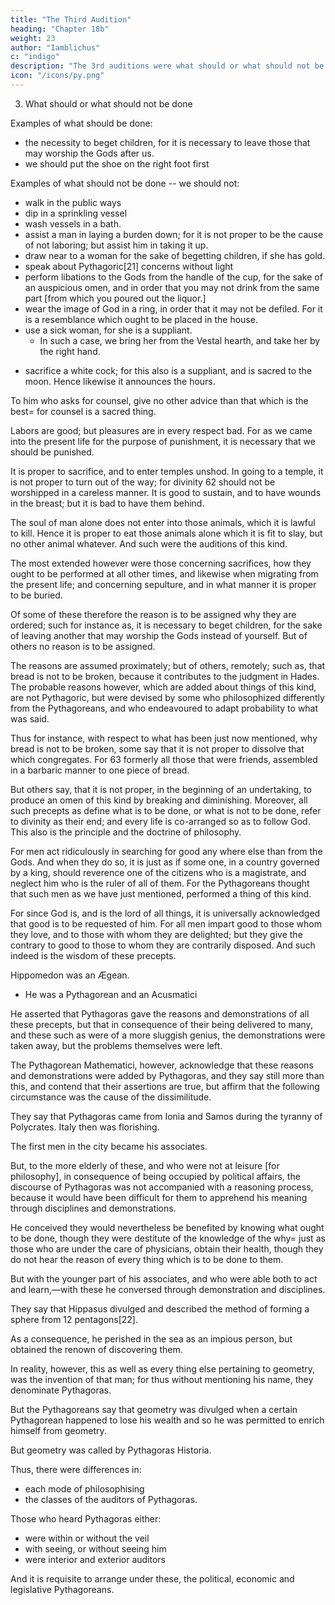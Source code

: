 ```yaml
---
title: "The Third Audition"
heading: "Chapter 18b"
weight: 23
author: "Iamblichus"
c: "indigo"
description: "The 3rd auditions were what should or what should not be done"
icon: "/icons/py.png"
---
```




3. What should or what should not be done

<!-- The auditions likewise, respecting what should or should not be done, were such as, That it is -->

Examples of what should be done:
- the necessity to beget children, for it is necessary to leave those that may worship the Gods after us. 
- we should put the shoe on the right foot first


Examples of what should not be done -- we should not:
- walk in the public ways
- dip in a sprinkling vessel
- wash vessels in a bath. 
- assist a man in laying a burden down; for it is not proper to be the cause of not laboring; but assist him in taking it up. 
- draw near to a woman for the sake of begetting children, if she has gold.
- speak about Pythagoric[21] concerns without light
- perform libations to the Gods from the handle of the cup, for the sake of an auspicious omen, and in order that you may not drink from the same part [from which you poured out the liquor.] 
- wear the image of God in a ring, in order that it may not be defiled. For it is a resemblance which ought to be placed in the house. 
- use a sick woman, for she is a suppliant. 
  - In such a case, we bring her from the Vestal hearth, and take her by the right hand. 
<!-- For in all these it is immanifest, whether those who use them are pure.  -->
- sacrifice a white cock; for this also is a suppliant, and is sacred to the moon. Hence likewise it announces the hours. 

To him who asks for counsel, give no other advice than that which is the best= for counsel is a sacred thing. 

Labors are good; but pleasures are in every respect bad. For as we came into the present life for the purpose of punishment, it is necessary that we should be punished. 

It is proper to sacrifice, and to enter temples unshod. In going to a temple, it is not proper to turn out of the way; for divinity 62 should not be worshipped in a careless manner. It is good to sustain, and to have wounds in the breast; but it is bad to have them behind. 

The soul of man alone does not enter into those animals, which it is lawful to kill. Hence it is proper to eat those animals alone which it is fit to slay, but no other animal whatever. And such were the auditions of this kind.

The most extended however were those concerning sacrifices, how they ought to be performed at all other times, and likewise when migrating from the present life; and concerning sepulture, and in what manner it is proper to be buried.

Of some of these therefore the reason is to be assigned why they are ordered; such for instance as, it is necessary to beget children, for the sake of leaving another that may worship the Gods instead of yourself. But of others no reason is to be assigned.

The reasons are assumed proximately; but of others, remotely; such as, that bread is not to be broken, because it contributes to the judgment in Hades. The probable reasons however, which are added about things of this kind, are not Pythagoric, but were devised by some who philosophized differently from the Pythagoreans, and who endeavoured to adapt probability to what was said.

Thus for instance, with respect to what has been just now mentioned, why bread is not to be broken, some say that it is not proper to dissolve that which congregates. For 63 formerly all those that were friends, assembled in a barbaric manner to one piece of bread.

But others say, that it is not proper, in the beginning of an undertaking, to produce an omen of this kind by breaking and diminishing. Moreover, all such precepts as define what is to be done, or what is not to be done, refer to divinity as their end; and every life is co-arranged so as to follow God. This also is the principle and the doctrine of philosophy. 

For men act ridiculously in searching for good any where else than from the Gods. And when they do so, it is just as if some one, in a country governed by a king, should reverence one of the citizens who is a magistrate, and neglect him who is the ruler of all of them. For the Pythagoreans thought that such men as we have just mentioned, performed a thing of this kind.

For since God is, and is the lord of all things, it is universally acknowledged that good is to be requested of him. For all men impart good to those whom they love, and to those with whom they are delighted; but they give the contrary to good to those to whom they are contrarily disposed. And such indeed is the wisdom of these precepts.


Hippomedon was an Ægean.
- He was a Pythagorean and an Acusmatici


He asserted that Pythagoras gave the reasons and demonstrations of all these precepts, but that in consequence of their being delivered to many, and these such as were of a more sluggish genius, the demonstrations were taken away, but the problems themselves were left. 

The Pythagorean Mathematici, however, acknowledge that these reasons and demonstrations were added by Pythagoras, and they say still more than this, and contend that their assertions are true, but affirm that the following circumstance was the cause of the dissimilitude.

They say that Pythagoras came from Ionia and Samos during the tyranny of Polycrates. Italy then was florishing.

The first men in the city became his associates. 

But, to the more elderly of these, and who were not at leisure [for philosophy], in consequence of being occupied by political affairs, the discourse of Pythagoras was not accompanied with a reasoning process, because it would have been difficult for them to apprehend his meaning through disciplines and demonstrations.

He conceived they would nevertheless be benefited by knowing what ought to be done, though they were destitute of the knowledge of the why= just as those who are under the care of physicians, obtain their health, though they do not hear the reason of every thing which is to be done to them.

But with the younger part of his associates, and who were able both to act and learn,—with these he conversed through demonstration and disciplines. 

<!-- These therefore are the assertions of the Mathematici, but the former, of the Acusmatici. -->

They say that Hippasus divulged and described the method of forming a sphere from 12 pentagons[22].

As a consequence, he perished in the sea as an impious person, but obtained the renown of discovering them.

In reality, however, this as well as every thing else pertaining to geometry, was the invention of that man; for thus without mentioning his name, they denominate Pythagoras. 

But the Pythagoreans say that geometry was divulged when a certain Pythagorean happened to lose his wealth and so he was permitted to enrich himself from geometry.

But geometry was called by Pythagoras Historia.


Thus, there were differences in:
- each mode of philosophising
- the classes of the auditors of Pythagoras. 

Those who heard Pythagoras either:
- were within or without the veil
- with seeing, or without seeing him
- were interior and exterior auditors

<!-- , were no other than these. -->

And it is requisite to arrange under these, the political, economic and legislative Pythagoreans.



